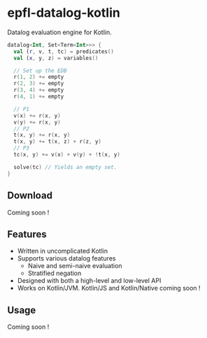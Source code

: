 # epfl-datalog-kotlin

Datalog evaluation engine for Kotlin.

```kotlin
datalog<Int, Set<Term<Int>>> {
  val (r, v, t, tc) = predicates()
  val (x, y, z) = variables()

  // Set up the EDB
  r(1, 2) += empty
  r(2, 3) += empty
  r(3, 4) += empty
  r(4, 1) += empty

  // P1
  v(x) += r(x, y)
  v(y) += r(x, y)
  // P2
  t(x, y) += r(x, y)
  t(x, y) += t(x, z) + r(z, y)
  // P3
  tc(x, y) += v(x) + v(y) + !t(x, y)

  solve(tc) // Yields an empty set.
}

```

## Download

Coming soon !

## Features

+ Written in uncomplicated Kotlin
+ Supports various datalog features
    - Naive and semi-naive evaluation
    - Stratified negation
+ Designed with both a high-level and low-level API
+ Works on Kotlin/JVM. Kotlin/JS and Kotlin/Native coming soon !

## Usage

Coming soon !
